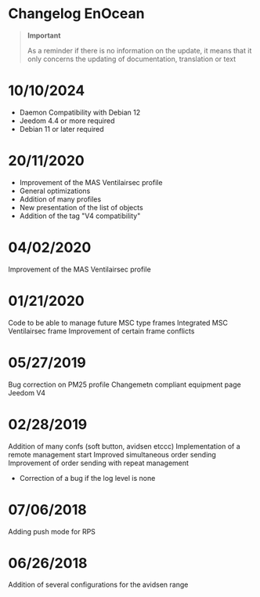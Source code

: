 # Changelog EnOcean

>**Important**
>
>As a reminder if there is no information on the update, it means that it only concerns the updating of documentation, translation or text

# 10/10/2024

- Daemon Compatibility with Debian 12
- Jeedom 4.4 or more required
- Debian 11 or later required

# 20/11/2020

- Improvement of the MAS Ventilairsec profile
- General optimizations
- Addition of many profiles
- New presentation of the list of objects
- Addition of the tag "V4 compatibility"

# 04/02/2020

Improvement of the MAS Ventilairsec profile

# 01/21/2020

Code to be able to manage future MSC type frames
Integrated MSC Ventilairsec frame
Improvement of certain frame conflicts

# 05/27/2019

Bug correction on PM25 profile
Changemetn compliant equipment page Jeedom V4

# 02/28/2019

Addition of many confs (soft button, avidsen etccc)
Implementation of a remote management start
Improved simultaneous order sending
Improvement of order sending with repeat management

- Correction of a bug if the log level is none

# 07/06/2018

Adding push mode for RPS

# 06/26/2018

Addition of several configurations for the avidsen range
